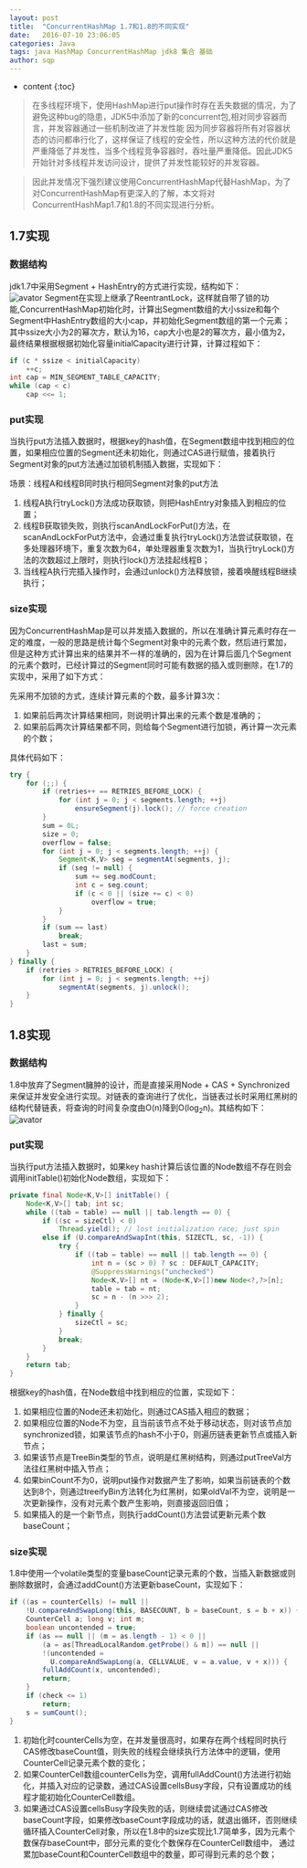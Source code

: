 ```yaml
---
layout: post
title:  "ConcurrentHashMap 1.7和1.8的不同实现"
date:   2016-07-10 23:06:05
categories: Java
tags: java HashMap ConcurrentHashMap jdk8 集合 基础
author: sqp
---
```


* content
{:toc}

>在多线程环境下，使用HashMap进行put操作时存在丢失数据的情况，为了避免这种bug的隐患，JDK5中添加了新的concurrent包,相对同步容器而言，并发容器通过一些机制改进了并发性能
因为同步容器将所有对容器状态的访问都串行化了，这样保证了线程的安全性，所以这种方法的代价就是严重降低了并发性，当多个线程竞争容器时，吞吐量严重降低。因此JDK5开始针对多线程并发访问设计，提供了并发性能较好的并发容器。  

>因此并发情况下强烈建议使用ConcurrentHashMap代替HashMap，为了对ConcurrentHashMap有更深入的了解，本文将对ConcurrentHashMap1.7和1.8的不同实现进行分析。  

## 1.7实现

### 数据结构
jdk1.7中采用Segment + HashEntry的方式进行实现，结构如下：  
![avator](http://pf1gfkwtz.bkt.clouddn.com/18-9-15/76199483.jpg)
Segment在实现上继承了ReentrantLock，这样就自带了锁的功能,ConcurrentHashMap初始化时，计算出Segment数组的大小ssize和每个Segment中HashEntry数组的大小cap，并初始化Segment数组的第一个元素；其中ssize大小为2的幂次方，默认为16，cap大小也是2的幂次方，最小值为2，最终结果根据根据初始化容量initialCapacity进行计算，计算过程如下：  

``` java
if (c * ssize < initialCapacity)
    ++c;
int cap = MIN_SEGMENT_TABLE_CAPACITY;
while (cap < c)
    cap <<= 1;
```

### put实现

当执行put方法插入数据时，根据key的hash值，在Segment数组中找到相应的位置，如果相应位置的Segment还未初始化，则通过CAS进行赋值，接着执行Segment对象的put方法通过加锁机制插入数据，实现如下：  

场景：线程A和线程B同时执行相同Segment对象的put方法  
1. 线程A执行tryLock()方法成功获取锁，则把HashEntry对象插入到相应的位置；  
2. 线程B获取锁失败，则执行scanAndLockForPut()方法，在scanAndLockForPut方法中，会通过重复执行tryLock()方法尝试获取锁，在多处理器环境下，重复次数为64，单处理器重复次数为1，当执行tryLock()方法的次数超过上限时，则执行lock()方法挂起线程B；  
3. 当线程A执行完插入操作时，会通过unlock()方法释放锁，接着唤醒线程B继续执行；

### size实现

因为ConcurrentHashMap是可以并发插入数据的，所以在准确计算元素时存在一定的难度，一般的思路是统计每个Segment对象中的元素个数，然后进行累加，但是这种方式计算出来的结果并不一样的准确的，因为在计算后面几个Segment的元素个数时，已经计算过的Segment同时可能有数据的插入或则删除，在1.7的实现中，采用了如下方式：

先采用不加锁的方式，连续计算元素的个数，最多计算3次：  
1. 如果前后两次计算结果相同，则说明计算出来的元素个数是准确的；  
2. 如果前后两次计算结果都不同，则给每个Segment进行加锁，再计算一次元素的个数；

具体代码如下：  
``` java
try {
    for (;;) {
        if (retries++ == RETRIES_BEFORE_LOCK) {
            for (int j = 0; j < segments.length; ++j)
                ensureSegment(j).lock(); // force creation
        }
        sum = 0L;
        size = 0;
        overflow = false;
        for (int j = 0; j < segments.length; ++j) {
            Segment<K,V> seg = segmentAt(segments, j);
            if (seg != null) {
                sum += seg.modCount;
                int c = seg.count;
                if (c < 0 || (size += c) < 0)
                    overflow = true;
            }
        }
        if (sum == last)
            break;
        last = sum;
    }
} finally {
    if (retries > RETRIES_BEFORE_LOCK) {
        for (int j = 0; j < segments.length; ++j)
            segmentAt(segments, j).unlock();
    }
}
```

## 1.8实现

### 数据结构
1.8中放弃了Segment臃肿的设计，而是直接采用Node + CAS + Synchronized来保证并发安全进行实现。对链表的查询进行了优化，当链表过长时采用红黑树的结构代替链表，将查询的时间复杂度由O(n)降到O(log<sub>2</sub>n)。其结构如下：
![avator](http://pf1gfkwtz.bkt.clouddn.com/18-9-15/69028987.jpg)


### put实现  
当执行put方法插入数据时，如果key hash计算后该位置的Node数组不存在则会调用initTable()初始化Node数组，实现如下：

``` java
private final Node<K,V>[] initTable() {
    Node<K,V>[] tab; int sc;
    while ((tab = table) == null || tab.length == 0) {
        if ((sc = sizeCtl) < 0)
            Thread.yield(); // lost initialization race; just spin
        else if (U.compareAndSwapInt(this, SIZECTL, sc, -1)) {
            try {
                if ((tab = table) == null || tab.length == 0) {
                    int n = (sc > 0) ? sc : DEFAULT_CAPACITY;
                    @SuppressWarnings("unchecked")
                    Node<K,V>[] nt = (Node<K,V>[])new Node<?,?>[n];
                    table = tab = nt;
                    sc = n - (n >>> 2);
                }
            } finally {
                sizeCtl = sc;
            }
            break;
        }
    }
    return tab;
}
```

根据key的hash值，在Node数组中找到相应的位置，实现如下：  
1. 如果相应位置的Node还未初始化，则通过CAS插入相应的数据；  
2. 如果相应位置的Node不为空，且当前该节点不处于移动状态，则对该节点加synchronized锁，如果该节点的hash不小于0，则遍历链表更新节点或插入新节点；  
3. 如果该节点是TreeBin类型的节点，说明是红黑树结构，则通过putTreeVal方法往红黑树中插入节点；  
4. 如果binCount不为0，说明put操作对数据产生了影响，如果当前链表的个数达到8个，则通过treeifyBin方法转化为红黑树，如果oldVal不为空，说明是一次更新操作，没有对元素个数产生影响，则直接返回旧值；
5. 如果插入的是一个新节点，则执行addCount()方法尝试更新元素个数baseCount；

### size实现  

1.8中使用一个volatile类型的变量baseCount记录元素的个数，当插入新数据或则删除数据时，会通过addCount()方法更新baseCount，实现如下：

``` java
if ((as = counterCells) != null ||
    !U.compareAndSwapLong(this, BASECOUNT, b = baseCount, s = b + x)) {
    CounterCell a; long v; int m;
    boolean uncontended = true;
    if (as == null || (m = as.length - 1) < 0 ||
        (a = as[ThreadLocalRandom.getProbe() & m]) == null ||
        !(uncontended =
          U.compareAndSwapLong(a, CELLVALUE, v = a.value, v + x))) {
        fullAddCount(x, uncontended);
        return;
    }
    if (check <= 1)
        return;
    s = sumCount();
}
```
1. 初始化时counterCells为空，在并发量很高时，如果存在两个线程同时执行CAS修改baseCount值，则失败的线程会继续执行方法体中的逻辑，使用CounterCell记录元素个数的变化；  
2. 如果CounterCell数组counterCells为空，调用fullAddCount()方法进行初始化，并插入对应的记录数，通过CAS设置cellsBusy字段，只有设置成功的线程才能初始化CounterCell数组。  
3. 如果通过CAS设置cellsBusy字段失败的话，则继续尝试通过CAS修改baseCount字段，如果修改baseCount字段成功的话，就退出循环，否则继续循环插入CounterCell对象，所以在1.8中的size实现比1.7简单多，因为元素个数保存baseCount中，部分元素的变化个数保存在CounterCell数组中，
通过累加baseCount和CounterCell数组中的数量，即可得到元素的总个数；